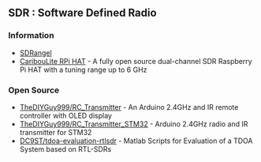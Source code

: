 ## SDR : Software Defined Radio



### Information
- [SDRangel](https://groups.io/g/sdrangel)
- [CaribouLite RPi HAT](https://www.crowdsupply.com/cariboulabs/cariboulite-rpi-hat) - A fully open source dual-channel SDR Raspberry Pi HAT with a tuning range up to 6 GHz


### Open Source
- [TheDIYGuy999/RC_Transmitter](https://github.com/TheDIYGuy999/RC_Transmitter) - An Arduino 2.4GHz and IR remote controller with OLED display
- [TheDIYGuy999/RC_Transmitter_STM32](https://github.com/TheDIYGuy999/RC_Transmitter_STM32) - Arduino 2.4GHz radio and IR transmitter for STM32
- [DC9ST/tdoa-evaluation-rtlsdr](https://github.com/DC9ST/tdoa-evaluation-rtlsdr) - Matlab Scripts for Evaluation of a TDOA System based on RTL-SDRs
